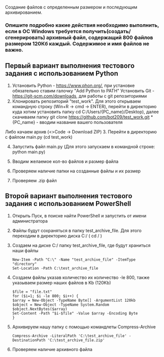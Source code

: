 Создание файлов с определенным размером и последующим архивированием.

### Опишите подробно какие действия необходимо выполнить, если в ОС Windows требуется получить(создать/сгенерировать) архивный файл, содержащий 800 файлов размером 120Кб каждый. Содержимое и имя файлов не важно.

## Первый вариант выполнения тестового задания с использованием Python
1. Установить Python - https://www.phon.org/, при установке обязательно ставим галочку "Add Python to PATH"
   Установить Git - https://git-scm.com/downloads, для работы с git репозиториями
2. Клонировать репозиторий "test_work".
        Для этого открываем командную строку (Win+R -> cmd -> ENTER), перейти в директорию куда хотим установить папку cd C:/Users/{PC_name}/Desktop), далее скачиваем папку git clone https://github.com/bot209/test_work.git
*{PC_name} - вводим название вашего пользователя

Либо качаем архив (<>Code -> Download ZIP)
3. Перейти в директорию с файлом main.py (cd test_work)

4. Запустить файл main.py (Для этого запускаем в командной строке: python main.py)

5. Вводим желаемое кол-во файлов и размер файла

6. Проверяем наличие папки на созданные файлы и их размер

7. Проверяем .zip файл


## Второй вариант выполнения тестового задания с использованием PowerShell
1. Открыть Пуск, в поиске найти PowerShell и запустить от имени администратора

2. Файлы будут сохраняться в папку test_archive_file. Для этого переходим в директорию диска С:/ ( cd / )

3. Создаем на диске C:/ папку test_archive_file, где будут храниться наши файлы
        
       New-Item -Path "C:\" -Name "test_archive_file" -ItemType "directory"
       Set-Location -Path C:\test_archive_file
        
4. Создаем файлы указав количество их количество -le 800, также указываем размер наших файлов в Kb (120Kb)
 
       $file = "file.txt"
       for ($i=1; $i -le 800; $i++) {
       $array = New-Object -TypeName Byte[] -ArgumentList 120kb
       $object = New-Object -TypeName System.Random
       $object.NextBytes($array)
       Set-Content -Path "$i-$file" -Value $array -Encoding Byte
       }
5. Архивируем нашу папку с помощью командлеты Compress-Archive

       Compress-Archive -LiteralPath 'C:\test_archive_file' -DestinationPath 'C:\test_archive_file.zip'
6. Проверяем наличие архивного файла
